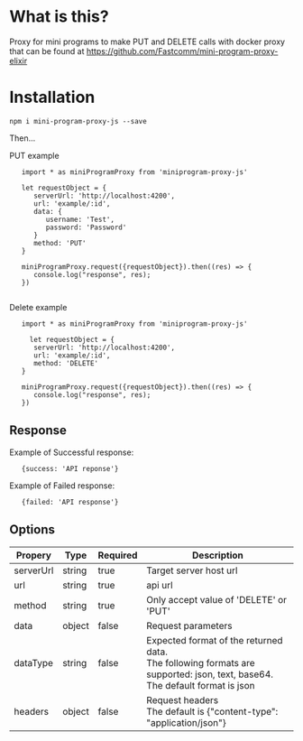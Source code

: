 # What is this?

Proxy for mini programs to make PUT and DELETE calls with docker proxy that can be found at https://github.com/Fastcomm/mini-program-proxy-elixir

# Installation

`npm i mini-program-proxy-js --save`

Then...

PUT example

```
   import * as miniProgramProxy from 'miniprogram-proxy-js'

   let requestObject = {
      serverUrl: 'http://localhost:4200',
      url: 'example/:id',
      data: {
         username: 'Test',
         password: 'Password'
      }
      method: 'PUT'
   }

   miniProgramProxy.request({requestObject}).then((res) => {
      console.log("response", res);
   })


```

Delete example

```
   import * as miniProgramProxy from 'miniprogram-proxy-js'

     let requestObject = {
      serverUrl: 'http://localhost:4200',
      url: 'example/:id',
      method: 'DELETE'
   }

   miniProgramProxy.request({requestObject}).then((res) => {
      console.log("response", res);
   })

```

## Response

Example of Successful response:

```
   {success: 'API reponse'}
```

Example of Failed response:

```
   {failed: 'API response'}
```

## Options

| Propery   | Type   | Required | Description                                                                                                                           |
| --------- | ------ | -------- | ------------------------------------------------------------------------------------------------------------------------------------- |
| serverUrl | string | true     | Target server host url                                                                                                                |
| url       | string | true     | api url                                                                                                                               |
| method    | string | true     | Only accept value of 'DELETE' or 'PUT'                                                                                                |
| data      | object | false    | Request parameters                                                                                                                    |
| dataType  | string | false    | Expected format of the returned data.<br /> The following formats are supported: json, text, base64.<br /> The default format is json |
| headers   | object | false    | Request headers <br />The default is {"content-type": "application/json"}                                                             |
